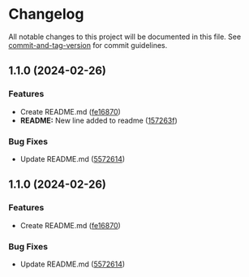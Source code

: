 # Changelog

All notable changes to this project will be documented in this file. See [commit-and-tag-version](https://github.com/absolute-version/commit-and-tag-version) for commit guidelines.

## 1.1.0 (2024-02-26)


### Features

* Create README.md ([fe16870](https://github.com/DavidNowakowski/commit-and-tag-version/commit/fe1687033ae6d195844cc44fcb9e7eb9a6dbb58c))
* **README:** New line added to readme ([157263f](https://github.com/DavidNowakowski/commit-and-tag-version/commit/157263ffb31bfab73d9606740b68ac5e253905ec))


### Bug Fixes

* Update README.md ([5572614](https://github.com/DavidNowakowski/commit-and-tag-version/commit/5572614f6b341715977236c82713b10e87671874))

## 1.1.0 (2024-02-26)


### Features

* Create README.md ([fe16870](https://github.com/DavidNowakowski/commit-and-tag-version/commit/fe1687033ae6d195844cc44fcb9e7eb9a6dbb58c))


### Bug Fixes

* Update README.md ([5572614](https://github.com/DavidNowakowski/commit-and-tag-version/commit/5572614f6b341715977236c82713b10e87671874))
